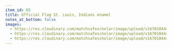 ```yaml
---
item_id: 65
title: Official Flag St. Louis, Indians enamel
notes_at_bottom: false
images:
  - https://res.cloudinary.com/matchsafescholar/image/upload/v1670104441/Louis4.jpg
  - https://res.cloudinary.com/matchsafescholar/image/upload/v1670104441/Louis2.jpg
  - https://res.cloudinary.com/matchsafescholar/image/upload/v1670104440/Louis3.jpg
---
```

